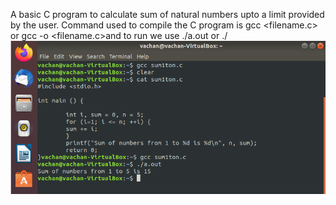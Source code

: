 A basic C program to calculate sum of natural numbers upto a limit provided by the user.
Command used to compile the C program is gcc <filename.c> or gcc -o <binary file name> <filename.c>and to run we use ./a.out or ./<binary file name>
![Compile](https://github.com/vachanukb04/32-Bit-RISC-V-based-CPU/blob/master/Images/Day-1/Compile.PNG)

